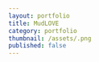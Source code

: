 ```yaml
---
layout: portfolio
title: MudLOVE
category: portfolio
thumbnail: /assets/.png
published: false
---
```

